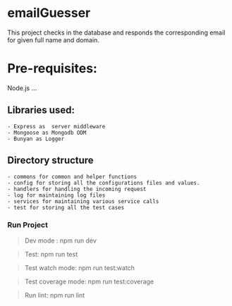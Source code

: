 # emailGuesser

This project checks in the database and responds the corresponding email for given full name and domain.

# Pre-requisites:

Node.js
...

## Libraries used:

    - Express as  server middleware
    - Mongoose as Mongodb ODM
    - Bunyan as Logger

## Directory structure

    - commons for common and helper functions
    - config for storing all the configurations files and values.
    - handlers for handling the incoming request
    - log for maintaining log files
    - services for maintaining various service calls
    - test for storing all the test cases

### Run Project

> Dev mode : npm run dev

> Test: npm run test

> Test watch mode: npm run test:watch

> Test coverage mode: npm run test:coverage

> Run lint: npm run lint

